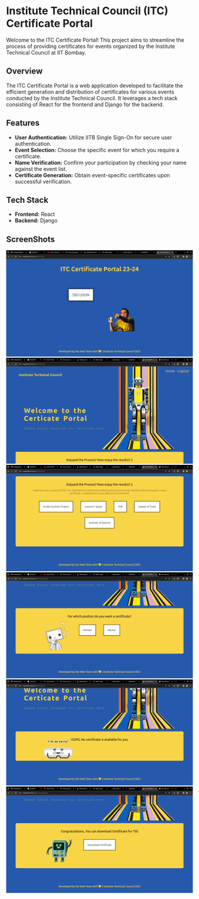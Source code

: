 # Institute Technical Council (ITC) Certificate Portal

Welcome to the ITC Certificate Portal! This project aims to streamline the process of providing certificates for events organized by the Institute Technical Council at IIT Bombay.

## Overview

The ITC Certificate Portal is a web application developed to facilitate the efficient generation and distribution of certificates for various events conducted by the Institute Technical Council. It leverages a tech stack consisting of React for the frontend and Django for the backend.

## Features

- **User Authentication:** Utilize IITB Single Sign-On for secure user authentication.
- **Event Selection:** Choose the specific event for which you require a certificate.
- **Name Verification:** Confirm your participation by checking your name against the event list.
- **Certificate Generation:** Obtain event-specific certificates upon successful verification.

## Tech Stack

- **Frontend:** React
- **Backend:** Django

## ScreenShots

![Screenshot 1](./images/i1.png)
![Screenshot 2](./images/i2.png)
![Screenshot 3](./images/i3.png)
![Screenshot 4](./images/i4.png)
![Screenshot 5](./images/i5.png)
![Screenshot 6](./images/i6.png)